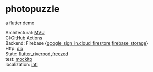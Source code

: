 # photopuzzle

a flutter demo 

Architectural: [MVU](https://buildflutter.com/functional-model-view-update-architecture-for-flutter/)
<br>CI:GitHub Actions
<br>Backend: Firebase {[google_sign_in](https://pub.dev/packages/google_sign_in),[cloud_firestore](https://pub.dev/packages/cloud_firestore),[firebase_storage](https://pub.dev/packages/firebase_storage)}
<br>Http: [dio](https://pub.dev/packages?q=dio)
<br>State: [flutter_riverpod](https://pub.dev/packages/flutter_riverpod),[freezed](https://pub.dev/packages/freezed)
<br>test: [mockito](https://pub.dev/packages/mockito/install)
<br>localization: [intl](https://pub.dev/packages/intl)




